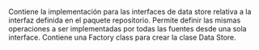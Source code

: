 Contiene la implementación para las interfaces de data store relativa a la interfaz definida en el paquete repositorio.
Permite definir las mismas operaciones a ser implementadas por todas las fuentes desde una sola interface.
Contiene una Factory class para crear la clase Data Store.